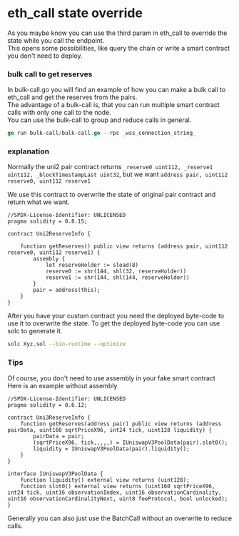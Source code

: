 # eth_call state override

As you maybe know you can use the third param in eth_call to override the state while you call the endpoint.  
This opens some possibilities, like query the chain or write a smart contract you don't need to deploy.

### bulk call to get reserves
In bulk-call.go you will find an example of how you can make a bulk call to eth_call and get the reserves from the pairs.  
The advantage of a bulk-call is, that you can run multiple smart contract calls with only one call to the node.  
You can use the bulk-call to group and reduce calls in general.

```go 
go run bulk-call/bulk-call.go --rpc _wss_connection_string_
```

### explanation
Normally the uni2 pair contract returns `_reserve0 uint112, _reserve1 uint112, _blockTimestampLast uint32`, but we want `address pair, uint112 reserve0, uint112 reserve1`

We use this contract to overwrite the state of original pair contract and return what we want.
```
//SPDX-License-Identifier: UNLICENSED
pragma solidity = 0.8.15;

contract Uni2ReserveInfo {

    function getReserves() public view returns (address pair, uint112 reserve0, uint112 reserve1) {
        assembly {
            let reserveHolder := sload(8)
            reserve0 := shr(144, shl(32, reserveHolder))
            reserve1 := shr(144, shl(144, reserveHolder))
        }
        pair = address(this);
    }
}
```

After you have your custom contract you need the deployed byte-code to use it to overwrite the state. To get the deployed byte-code you can use solc to generate it. 
```bash
solc Xyz.sol --bin-runtime --optimize
```

### Tips
Of course, you don't need to use assembly in your fake smart contract  
Here is an example without assembly
```
//SPDX-License-Identifier: UNLICENSED
pragma solidity = 0.6.12;

contract Uni3ReserveInfo {
    function getReserves(address pair) public view returns (address pairData, uint160 sqrtPriceX96, int24 tick, uint128 liquidity) {
        pairData = pair;
        (sqrtPriceX96, tick,,,,,) = IUniswapV3PoolData(pair).slot0();
        liquidity = IUniswapV3PoolData(pair).liquidity();
    }
}

interface IUniswapV3PoolData {
    function liquidity() external view returns (uint128);
    function slot0() external view returns (uint160 sqrtPriceX96, int24 tick, uint16 observationIndex, uint16 observationCardinality, uint16 observationCardinalityNext, uint8 feeProtocol, bool unlocked);
}
```

Generally you can also just use the BatchCall without an overwrite to reduce calls.